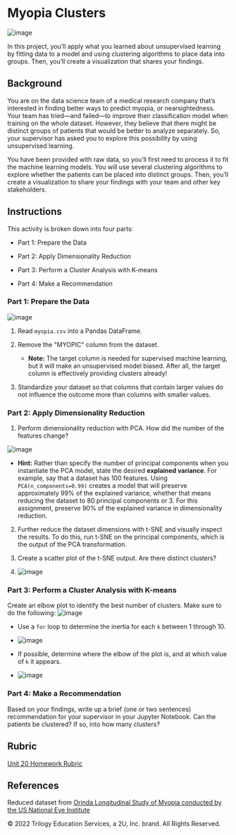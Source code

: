 # Myopia Clusters

![image](https://user-images.githubusercontent.com/106934375/200454326-1bb7f9f7-2b6f-4f80-8064-76300eafac01.png)


In this project, you’ll apply what you learned about unsupervised learning by fitting data to a model and using clustering algorithms to place data into groups. Then, you’ll create a visualization that shares your findings. 


## Background

You are on the data science team of a medical research company that’s interested in finding better ways to predict myopia, or nearsightedness. Your team has tried—and failed—to improve their classification model when training on the whole dataset. However, they believe that there might be distinct groups of patients that would be better to analyze separately. So, your supervisor has asked you to explore this possibility by using unsupervised learning.

You have been provided with raw data, so you’ll first need to process it to fit the machine learning models. You will use several clustering algorithms to explore whether the patients can be placed into distinct groups. Then, you’ll create a visualization to share your findings with your team and other key stakeholders.

## Instructions

This activity is broken down into four parts: 

* Part 1: Prepare the Data

* Part 2: Apply Dimensionality Reduction 

* Part 3: Perform a Cluster Analysis with K-means

* Part 4: Make a Recommendation 

### Part 1: Prepare the Data
![image](https://user-images.githubusercontent.com/106934375/200479273-e9fc4fbb-e7ba-4195-977c-6ebf1bed36f5.png)


1. Read `myopia.csv` into a Pandas DataFrame.

2. Remove the "MYOPIC" column from the dataset.

    * **Note:** The target column is needed for supervised machine learning, but it will make an unsupervised model biased. After all, the target column is effectively providing clusters already! 

3. Standardize your dataset so that columns that contain larger values do not influence the outcome more than columns with smaller values.

### Part 2: Apply Dimensionality Reduction

1. Perform dimensionality reduction with PCA. How did the number of the features change?

![image](https://user-images.githubusercontent.com/106934375/200479836-cbd11e9b-5906-4cb7-a1db-7908c2fe7099.png)



  * **Hint:** Rather than specify the number of principal components when you instantiate the PCA model, state the desired **explained variance**. For example, say that a dataset has 100 features. Using `PCA(n_components=0.99)` creates a model that will preserve approximately 99% of the explained variance, whether that means reducing the dataset to 80 principal components or 3. For this assignment, preserve 90% of the explained variance in dimensionality reduction.

2. Further reduce the dataset dimensions with t-SNE and visually inspect the results. To do this, run t-SNE on the principal components, which is the output of the PCA transformation. 

3. Create a scatter plot of the t-SNE output. Are there distinct clusters?
4. ![image](https://user-images.githubusercontent.com/106934375/200479662-1912539e-ae95-4e90-ac63-4d7c54b36377.png)


### Part 3: Perform a Cluster Analysis with K-means

Create an elbow plot to identify the best number of clusters. Make sure to do the following:
![image](https://user-images.githubusercontent.com/106934375/200480184-d21ceaa0-fa61-4fc2-a896-c5e09ff588a2.png)


* Use a `for` loop to determine the inertia for each `k` between 1 through 10. 
* ![image](https://user-images.githubusercontent.com/106934375/200480020-561d0352-48b4-4413-bbbd-63c8ff151385.png)


* If possible, determine where the elbow of the plot is, and at which value of `k` it appears.

* ![image](https://user-images.githubusercontent.com/106934375/200480364-7be6c4a2-c910-4c21-904d-46e18ef064c6.png)

### Part 4: Make a Recommendation

Based on your findings, write up a brief (one or two sentences) recommendation for your supervisor in your Jupyter Notebook. Can the patients be clustered? If so, into how many clusters? 

## Rubric

[Unit 20 Homework Rubric](https://docs.google.com/document/d/1046PZMnFwxcNkyIewuJc_RYhaErY42HoNUKORkh18A4/edit)


## References

Reduced dataset from [Orinda Longitudinal Study of Myopia conducted by the US National Eye Institute](https://clinicaltrials.gov/ct2/show/NCT00000169)


© 2022 Trilogy Education Services, a 2U, Inc. brand. All Rights Reserved.



